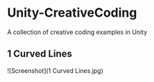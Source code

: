 # Unity-CreativeCoding
 A collection of creative coding examples in Unity

## 1 Curved Lines

![Screenshot](1 Curved Lines.jpg)